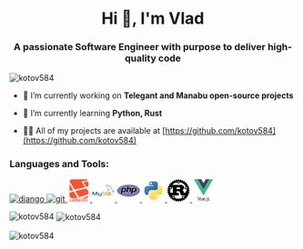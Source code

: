 <h1 align="center">Hi 👋, I'm Vlad</h1>
<h3 align="center">A passionate Software Engineer with purpose to deliver high-quality code</h3>

<p align="left"> <img src="https://komarev.com/ghpvc/?username=kotov584&label=Profile%20views&color=0e75b6&style=flat" alt="kotov584" /> </p>

- 🔭 I’m currently working on **Telegant and Manabu open-source projects**

- 🌱 I’m currently learning **Python, Rust**

- 👨‍💻 All of my projects are available at [https://github.com/kotov584](https://github.com/kotov584)

<h3 align="left">Languages and Tools:</h3>
<p align="left">
    <a href="https://www.djangoproject.com/" target="_blank" rel="noreferrer"> <img src="https://cdn.worldvectorlogo.com/logos/django.svg" alt="django" width="40" height="40" /> </a>
    <a href="https://git-scm.com/" target="_blank" rel="noreferrer"> <img src="https://www.vectorlogo.zone/logos/git-scm/git-scm-icon.svg" alt="git" width="40" height="40" /> </a>
    <a href="https://laravel.com/" target="_blank" rel="noreferrer"> <img src="https://raw.githubusercontent.com/devicons/devicon/master/icons/laravel/laravel-plain-wordmark.svg" alt="laravel" width="40" height="40" /> </a>
    <a href="https://www.mysql.com/" target="_blank" rel="noreferrer"> <img src="https://raw.githubusercontent.com/devicons/devicon/master/icons/mysql/mysql-original-wordmark.svg" alt="mysql" width="40" height="40" /> </a>
    <a href="https://www.php.net" target="_blank" rel="noreferrer"> <img src="https://raw.githubusercontent.com/devicons/devicon/master/icons/php/php-original.svg" alt="php" width="40" height="40" /> </a>
    <a href="https://www.python.org" target="_blank" rel="noreferrer"> <img src="https://raw.githubusercontent.com/devicons/devicon/master/icons/python/python-original.svg" alt="python" width="40" height="40" /> </a>
    <a href="https://www.rust-lang.org" target="_blank" rel="noreferrer"> <img src="https://raw.githubusercontent.com/devicons/devicon/master/icons/rust/rust-plain.svg" alt="rust" width="40" height="40" /> </a>
    <a href="https://vuejs.org/" target="_blank" rel="noreferrer"> <img src="https://raw.githubusercontent.com/devicons/devicon/master/icons/vuejs/vuejs-original-wordmark.svg" alt="vuejs" width="40" height="40" /> </a>
</p>

<p><img align="left" src="https://github-readme-stats.vercel.app/api/top-langs?username=kotov584&show_icons=true&locale=en&layout=compact" alt="kotov584" /></p>

<p>&nbsp;<img align="center" src="https://github-readme-stats.vercel.app/api?username=kotov584&show_icons=true&locale=en" alt="kotov584" /></p>

<p><img align="center" src="https://github-readme-streak-stats.herokuapp.com/?user=kotov584&" alt="kotov584" /></p>
